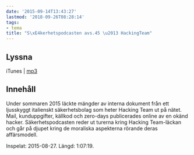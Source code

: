 ```yaml
---
date: '2015-09-14T13:43:27'
lastmod: '2018-09-26T08:28:14'
tags:
- tema
title: "S\xE4kerhetspodcasten avs.45 \u2013 HackingTeam"
---
```

## Lyssna

iTunes \| [mp3](http://traffic.libsyn.com/sakerhetspodcasten/hacking_team_mixdown.mp3)

## Innehåll

Under sommaren 2015 läckte mängder av interna dokument från ett ljusskyggt italienskt
säkerhetsbolag som heter Hacking Team ut på nätet. Mail, kunduppgifter, källkod och
zero-days publicerades online av en okänd hacker. Säkerhetspodcasten reder ut turerna
kring Hacking Team-läckan och går på djupet kring de moraliska aspekterna rörande
deras affärsmodell.

Inspelat: 2015-08-27. Längd: 1:07:19.

